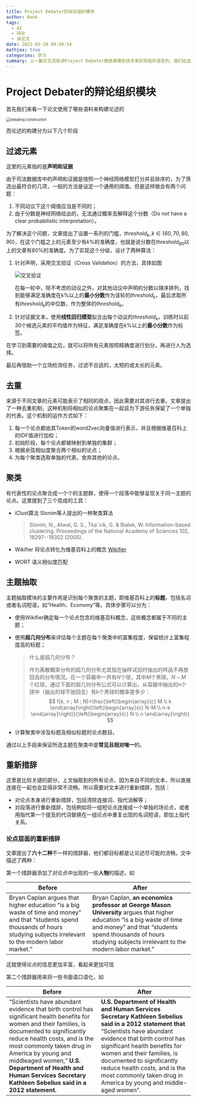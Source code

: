 ```yaml
---
title: Project Debater的辩论组织模块
author: Hank
tags:
  - AI
  - 辩论
  - 读论文
date: 2021-03-29 09:50:54
mathjax: true
categories: 学习
summary: 上一篇论文没有讲Project Debater是依靠哪些技术来实现组织语言的，我们在这一篇好好讲
---
```


# Project Debater的辩论组织模块

首先我们来看一下论文使用了哪些语料来构建论述的

<img src="https://my-picbed.oss-cn-hangzhou.aliyuncs.com/img/20210329193437.png" alt="Debating Construction" style="zoom:67%;" />

而论述的构建分为以下几个阶段

## 过滤元素

这里的元素指的是**声明和证据**

由于司法数据库中的声明和证据是按照一个神经网络模型打分并且排序的，为了筛选出最符合的几项，一般的方法是设定一个通用的阈值。但是这样做会有两个问题：

1. 不同动议下这个阈值应当是不同的；
2. 由于分数是神经网络给出的，无法通过概率去解释这个分数（Do not have a clear probabilistic interpretation）。

为了解决这个问题，文章提出了设置一系列的门槛，$threshold_k,k \in \{60,70,80,90\}$，在这个门槛之上的元素至少有$k\%$的准确度，也就是说分数在$threshold_{80}$以上的文章有$80\%$的准确度。为了实现这个分级，设计了两种算法：

1. 针对声明，采用交叉验证（Cross Validation）的方法，具体如图

   ![交叉验证](https://my-picbed.oss-cn-hangzhou.aliyuncs.com/img/20210329212326.png) 

   在每一轮中，除不考虑的动议之外，对其他动议中声明的分数以降序排列，找到能够满足准确度在$k\%$以上的**最小分数**作为该轮的$threshold_k$，最后求取所有$threshold_k$的中位数，作为整体的$threshold_k$。

2. 针对证据文本，使用**线性回归模型**拟合出每个动议的$threshold_k$。训练时以前30个候选元素的平均值作为特征，满足准确度在$k\%$以上的**最小分数**作为标签。

在学习到需要的阈值之后，就可以将所有元素按照精确度进行划分，再进行人为选择。

最后再借助一个立场检测任务，过滤不合适的，太短的或太长的元素。

## 去重

来源于不同文章的元素可能表示了相同的观点，因此需要对其进行去重。文章提出了一种去重机制，这种机制将相似的论点聚集在一起且为下游任务保留了一个单独的代表。这个机制的运作方式如下：

1. 每一个论点都由其Token的word2vec向量值进行表示，并且根据维基百科上的IDF值进行加权；
2. 初始阶段，每个论点都被映射到单独的集群；
3. 根据余弦相似度聚合两个相似的论点；
4. 为每个聚类选取单独的代表，舍弃其他的论点。

## 聚类

有代表性的论点聚合成一个个的主题群，使得一个段落中能够呈现关于同一主题的论点。这里提到了三个现成的工具：

+ iClust算法 Slonim等人提出的一种聚类算法

  > Slonim, N., Atwal, G. S., Tkaˇcik, G. & Bialek, W. Information-based clustering. Proceedings of the National Academy of Sciences 102, 18297--18302 (2005).

+ Wikifier 将论点转化为维基百科上的概念 [Wikifier](http://wikifier.org/)

+ WORT 语义相似度匹配

## 主题抽取

主题抽取模块的主要作用是识别每个聚类的主题，即维基百科上的**标题**，包括名词或者名词短语，如“Health、Economy”等。具体步骤可以分为：

+ 使用Wikifier确定每一个论点包含的维基百科概念，这些概念都属于不同的主题；

+ 使用**超几何分布**来评估每个主题在每个聚类中的富集程度，保留统计上富集程度高的标题；

  > 什么是超几何分布？
  >
  > 作为离散概率分布的超几何分布尤其指在抽样试验时抽出的样品不再放回去的分布情況。在一个容器中一共有$N$个球，其中$M$个黑球，$N-M$个红球，通过下面的超几何分布公式可以计算出，从容器中抽出的n个球中（抽出的球不放回去）有k个黑球的概率是多少：
  > $$
  > f(k, n ; M ; N)=\frac{\left(\begin{array}{c}
  > M \\
  > k
  > \end{array}\right)\left(\begin{array}{c}
  > N-M \\
  > n-k
  > \end{array}\right)}{\left(\begin{array}{c}
  > N \\
  > n
  > \end{array}\right)}
  > $$

+ 计算聚类中涉及标题及相似标题的论点数目。

通过以上手段来保证所选主题在聚类中是**常见且相对唯一**的。

## 重新措辞

这里是比较关键的部分，上文抽取到的所有论点，因为来自不同的文本，所以直接连接在一起也会显得非常不流畅。所以需要对文本进行重新措辞，包括：

* 对论点本身进行重新措辞，包括清除连接词、指代消解等；
* 对段落进行重新措辞，包括例如将一组短论点连接成一个单独的场论点，或者用指代第一个提及的代词替换在一组论点中重复出现的名词短语，即加上指代关系。

### 论点层面的重新措辞

文章提出了**六十二种**不一样的措辞器，他们都目标都是让论述尽可能的流畅。文中描述了两种：

第一个措辞器添加了对论点中出现的一些**人物**的描述，如

| Before                                                       | After                                                        |
| ------------------------------------------------------------ | ------------------------------------------------------------ |
| Bryan Caplan argues that higher education “is a big waste of time and money” and that “students spend thousands of hours studying subjects irrelevant to the modern labor market.” | Bryan Caplan, **an economics professor at George Mason University** argues that higher education “is a big waste of time and money” and that “students spend thousands of hours studying subjects irrelevant to the modern labor market.” |

这就使得论点的信息更加丰富，看起来更加可信

第二个措辞器用来将一些书面语口语化，如

| Before                                                       | After                                                        |
| ------------------------------------------------------------ | ------------------------------------------------------------ |
| “Scientists have abundant evidence that birth control has significant health benefits for women and their families, is documented to significantly reduce health costs, and is the most commonly taken drug in America by young and middleaged women,” **U.S. Department of Health and Human Services Secretary Kathleen Sebelius said in a 2012 statement.** | **U.S. Department of Health and Human Services Secretary Kathleen Sebelius said in a 2012 statement that** “Scientists have abundant evidence that birth control has significant health benefits for women and their families, is documented to significantly reduce health costs, and is the most commonly taken drug in America by young and middle-aged women”. |

